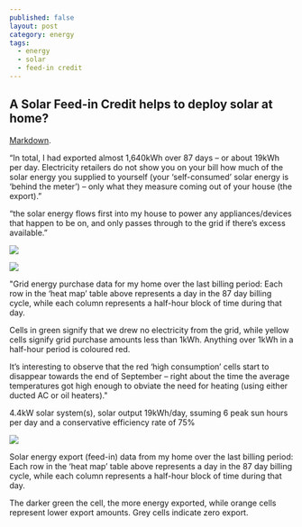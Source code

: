 ```yaml
---
published: false
layout: post
category: energy
tags:
  - energy
  - solar
  - feed-in credit
---
```

## A Solar Feed-in Credit helps to deploy solar at home?

 [Markdown](https://onestepoffthegrid.com.au/happiness-post-solar-electricity-bill-farewell-2017/). 

“In total, I had exported almost 1,640kWh over 87 days – or about 19kWh per day. Electricity retailers do not show you on your bill how much of the solar energy you supplied to yourself (your ‘self-consumed’ solar energy is ‘behind the meter’) – only what they measure coming out of your house (the export).”

“the solar energy flows first into my house to power any appliances/devices that happen to be on, and only passes through to the grid if there’s excess available.”


![](https://1bug6h3twe4ikg0cg1c750qt-wpengine.netdna-ssl.com/wp-content/uploads/2017/12/Screen-Shot-2017-12-20-at-2.12.05-pm-copy-768x732.jpg)




![](https://1bug6h3twe4ikg0cg1c750qt-wpengine.netdna-ssl.com/wp-content/uploads/2017/12/solar-grid-chart-copy.jpg)

"Grid energy purchase data for my home over the last billing period: Each row in the ‘heat map’ table above represents a day in the 87 day billing cycle, while each column represents a half-hour block of time during that day.

Cells in green signify that we drew no electricity from the grid, while yellow cells signify grid purchase amounts less than 1kWh. Anything over 1kWh in a half-hour period is coloured red.

It’s interesting to observe that the red ‘high consumption’ cells start to disappear towards the end of September – right about the time the average temperatures got high enough to obviate the need for heating (using either ducted AC or oil heaters)."


4.4kW solar system(s),
solar output 19kWh/day,
ssuming 6 peak sun hours per day and a conservative efficiency rate of 75%

![](https://1bug6h3twe4ikg0cg1c750qt-wpengine.netdna-ssl.com/wp-content/uploads/2017/12/solar-export-heat-graph-1024x478-copy.jpg)

Solar energy export (feed-in) data from my home over the last billing period: Each row in the ‘heat map’ table above represents a day in the 87 day billing cycle, while each column represents a half-hour block of time during that day.

The darker green the cell, the more energy exported, while orange cells represent lower export amounts. Grey cells indicate zero export.








